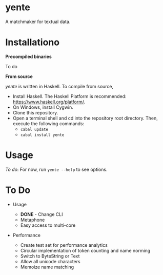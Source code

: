 # yente
A matchmaker for textual data.

# Installationo

**Precompiled binaries**

To do

**From source**

*yente* is written in Haskell. To compile from source,


* Install Haskell. The Haskell Platform is recommended: <https://www.haskell.org/platform/>.
* On Windows, install Cygwin.
* Clone this repository.
* Open a terminal shell and cd into the repository root directory. Then, execute the following commands:
  * `cabal update`
  * `cabal install yente` 


# Usage

*To do*: For now, run `yente --help` to see options.

# To Do

* Usage
  * **DONE** - Change CLI
  * Metaphone
  * Easy access to multi-core

* Performance
  * Create test set for performance analytics
  * Circular implementation of token counting and name norming
  * Switch to ByteString or Text
  * Allow all unicode characters
  * Memoize name matching

